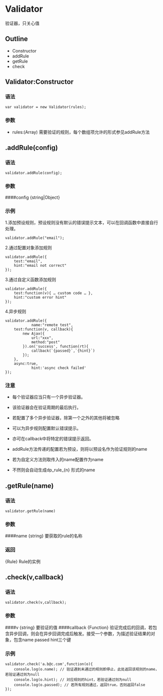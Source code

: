 Validator
======

验证器，只关心值

Outline
------
- Constructor
- addRule
- getRule
- check


Validator:Constructor
------

### 语法
	
	var validator = new Validator(rules);

### 参数

- rules:(Array) 需要验证的规则，每个数组项允许的形式参见addRule方法



.addRule(config)
-----
### 语法

    validator.addRule(config);

### 参数
####config
{string|Object}

### 示例

1.添加预设规则，预设规则没有默认的错误提示文本，可以在回调函数中直接自行处理。

	validator.addRule("email");	

2.通过配置对象添加规则

	validator.addRule({
		test:"email",
		hint:"email not correct"
	});

3.通过自定义函数添加规则

	validator.addRule({
		test:function(v){ … custom code … },
		hint:"custom error hint"
	});
	
4.异步规则

	validator.addRule({
                name:"remote test",
		test:function(v, callback){
			new Ajax({
				url:"xxx",
				method:"post"
			}).on('success', function(rt){
				callback(`{passed}`,`{hint}`)
			});
		},
		async:true,
                hint:'async check failed'
	});
	
### 注意

- 每个验证器应当只有一个异步验证器。
- 该验证器会在验证周期的最后执行。
- 若配置了多个异步验证器，除第一个之外的其他将被忽略
- 可以为异步规则配置默认错误提示。
- 亦可在callback中将特定的错误提示返回。

- addRule方法传递的配置若为预设，则将以预设名作为验证规则的name
- 若为自定义方法则取传入的name配置作为name
- 不然则会自动生成dp_rule_{n} 形式的name

.getRule(name)
----
### 语法

	validator.getRule(name)

### 参数

####name
{string} 要获取的rule的名称

### 返回
{Rule} Rule的实例

.check(v,callback)
----
### 语法
	
	
	validator.check(v,callback);
	
### 参数

####v
{string} 要验证的值
####callback
{Function} 验证完成后的回调，若包含异步回调，则会在异步回调完成后触发。接受一个参数，为描述验证结果的对象，包含name passed hint三个键

### 示例

	validator.check('a.b@c.com',function(o){
		console.log(o.name); // 验证遇到未通过的规则即停止，此处返回该规则的name，若验证通过则为null
		console.log(o.hint); // 对应规则的hint，若验证通过则为null
		console.log(o.passed); // 若所有规则通过，返回true，否则返回false
	});

